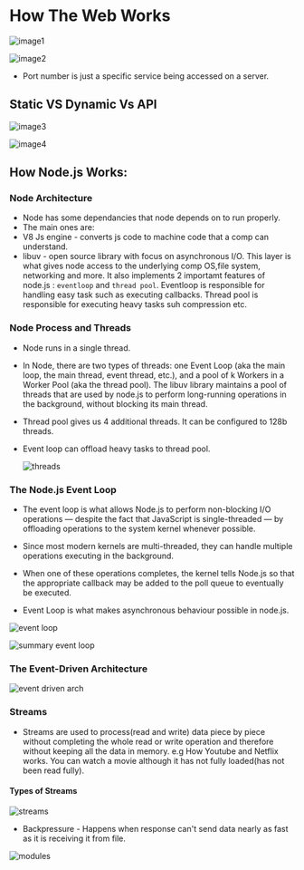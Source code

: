 # How The Web Works

![image1](https://user-images.githubusercontent.com/59168713/187623996-035a6999-01bc-40dd-9dab-4fb1551f03df.png)

![image2](https://user-images.githubusercontent.com/59168713/187624114-da3d2a17-d056-4d0d-965e-dce82c33a02f.png)

- Port number is just a specific service being accessed on a server.

## Static VS Dynamic Vs API

![image3](https://user-images.githubusercontent.com/59168713/187635786-8c2a606f-59dc-4bfb-aa46-7c7e9445f78c.png)

![image4](https://user-images.githubusercontent.com/59168713/187635805-751c90a0-87cf-4f88-a58d-f66b84364d5e.png)

## How Node.js Works:

### Node Architecture

- Node has some dependancies that node depends on to run properly.
- The main ones are:
- V8 Js engine - converts js code to machine code that a comp can understand.
- libuv - open source library with focus on asynchronous I/O. This layer is what gives node access to the underlying comp OS,file system, networking and more. It also implements 2 importamt features of node.js : `eventloop` and `thread pool`. Eventloop is responsible for handling easy task such as executing callbacks. Thread pool is responsible for executing heavy tasks suh compression etc.

### Node Process and Threads

- Node runs in a single thread.
- In Node, there are two types of threads: one Event Loop (aka the main loop, the main thread, event thread, etc.), and a pool of k Workers in a Worker Pool (aka the thread pool). The libuv library maintains a pool of threads that are used by node.js to perform long-running operations in the background, without blocking its main thread.
- Thread pool gives us 4 additional threads. It can be configured to 128b threads.
- Event loop can offload heavy tasks to thread pool.

  ![threads](https://user-images.githubusercontent.com/59168713/187642430-f6c9a342-6646-4774-9e5b-c7c884b6ccb5.png)

### The Node.js Event Loop

- The event loop is what allows Node.js to perform non-blocking I/O operations — despite the fact that JavaScript is single-threaded — by offloading operations to the system kernel whenever possible.

- Since most modern kernels are multi-threaded, they can handle multiple operations executing in the background.
- When one of these operations completes, the kernel tells Node.js so that the appropriate callback may be added to the poll queue to eventually be executed.
- Event Loop is what makes asynchronous behaviour possible in node.js.

![event loop](https://user-images.githubusercontent.com/59168713/187650679-8266cc42-5011-45ab-b5dc-12b74b89cf8e.png)

![summary event loop](https://user-images.githubusercontent.com/59168713/187650707-9c132444-50c5-4339-9d84-7232671990de.png)

### The Event-Driven Architecture

![event driven arch](https://user-images.githubusercontent.com/59168713/187671156-c127d660-68ff-4a3f-902a-2eb80cf97d3d.png)

### Streams

- Streams are used to process(read and write) data piece by piece without completing the whole read or write operation and therefore without keeping all the data in memory. e.g How Youtube and Netflix works. You can watch a movie although it has not fully loaded(has not been read fully).

#### Types of Streams

![streams](https://user-images.githubusercontent.com/59168713/188080811-f068d7e6-5783-444a-8dd9-d793d859a2bb.png)

- Backpressure - Happens when response can't send data nearly as fast as it is receiving it from file.


![modules](https://user-images.githubusercontent.com/59168713/188602450-22508ca4-22e5-4588-83ec-8039c57b665f.png)
